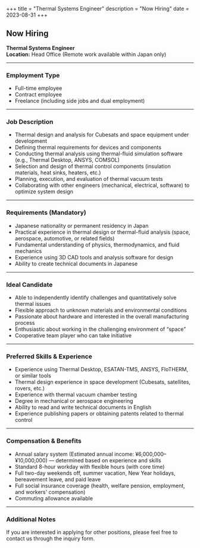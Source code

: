 +++
title = "Thermal Systems Engineer"
description = "Now Hiring"
date = 2023-08-31
+++

## Now Hiring  
**Thermal Systems Engineer**  
**Location:** Head Office (Remote work available within Japan only)

---

### Employment Type  
- Full-time employee  
- Contract employee  
- Freelance (including side jobs and dual employment)

---

### Job Description  
- Thermal design and analysis for Cubesats and space equipment under development  
- Defining thermal requirements for devices and components  
- Conducting thermal analysis using thermal-fluid simulation software (e.g., Thermal Desktop, ANSYS, COMSOL)  
- Selection and design of thermal control components (insulation materials, heat sinks, heaters, etc.)  
- Planning, execution, and evaluation of thermal vacuum tests  
- Collaborating with other engineers (mechanical, electrical, software) to optimize system design

---

### Requirements (Mandatory)  
- Japanese nationality or permanent residency in Japan  
- Practical experience in thermal design or thermal-fluid analysis (space, aerospace, automotive, or related fields)  
- Fundamental understanding of physics, thermodynamics, and fluid mechanics  
- Experience using 3D CAD tools and analysis software for design  
- Ability to create technical documents in Japanese

---

### Ideal Candidate  
- Able to independently identify challenges and quantitatively solve thermal issues  
- Flexible approach to unknown materials and environmental conditions  
- Passionate about hardware and interested in the overall manufacturing process  
- Enthusiastic about working in the challenging environment of “space”  
- Cooperative team player who can take initiative

---

### Preferred Skills & Experience  
- Experience using Thermal Desktop, ESATAN-TMS, ANSYS, FloTHERM, or similar tools  
- Thermal design experience in space development (Cubesats, satellites, rovers, etc.)  
- Experience with thermal vacuum chamber testing  
- Degree in mechanical or aerospace engineering  
- Ability to read and write technical documents in English  
- Experience publishing papers or obtaining patents related to thermal control

---

### Compensation & Benefits  
- Annual salary system (Estimated annual income: ¥6,000,000–¥10,000,000) — determined based on experience and skills  
- Standard 8-hour workday with flexible hours (with core time)  
- Full two-day weekends off, summer vacation, New Year holidays, bereavement leave, and paid leave  
- Full social insurance coverage (health, welfare pension, employment, and workers' compensation)  
- Commuting allowance available

---

### Additional Notes  
If you are interested in applying for other positions, please feel free to contact us through the inquiry form.
